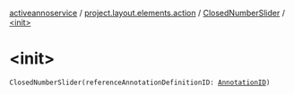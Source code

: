 [activeannoservice](../../index.md) / [project.layout.elements.action](../index.md) / [ClosedNumberSlider](index.md) / [&lt;init&gt;](./-init-.md)

# &lt;init&gt;

`ClosedNumberSlider(referenceAnnotationDefinitionID: `[`AnnotationID`](../../annotationdefinition/-annotation-i-d.md)`)`